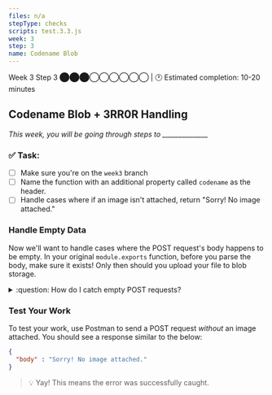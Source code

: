 ```yaml
---
files: n/a
stepType: checks
scripts: test.3.3.js
week: 3
step: 3
name: Codename Blob
---
```


Week 3 Step 3 ⬤⬤⬤◯◯◯◯◯◯ | 🕐 Estimated completion: 10-20 minutes

## Codename Blob + 3RR0R Handling
*This week, you will be going through steps to ______________*

### ✅  Task:

- [ ]  Make sure you're on the `week3` branch
- [ ]  Name the function with an additional property called `codename` as the header.
- [ ]  Handle cases where if an image isn't attached, return "Sorry! No image attached."

### Handle Empty Data

Now we'll want to handle cases where the POST request's body happens to be empty. In your original `module.exports` function, before you parse the body, make sure it exists! Only then should you upload your file to blob storage.

<details>
<summary>:question: How do I catch empty POST requests?</summary>

Use an if-else statement to catch when `body == ""`. If it's empty, set the `responseMessage` to "Sorry! No image attached." Otherwise, you can safely parse the body!

```js
var responseMessage = ""
if (body == "") {
    responseMessage = "Sorry! No image attached."
} else {
    var password = req.headers['codename'];
    context.log(password)
    responseMessage = await uploadFile(parsedBody, password);
}
```

</details>

### Test Your Work

To test your work, use Postman to send a POST request *without* an image attached. You should see a response similar to the below:

```JSON
{
  "body" : "Sorry! No image attached."
}
```
> 💡 Yay! This means the error was successfully caught.